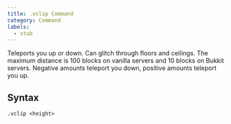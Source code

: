 ```yaml
---
title: .vclip Command
category: Command
labels:
  - stub
---
```

Teleports you up or down. Can glitch through floors and ceilings. The maximum distance is 100 blocks on vanilla servers and 10
blocks on Bukkit servers. Negative amounts teleport you down, positive amounts teleport you up.

## Syntax
`.vclip <height>`

